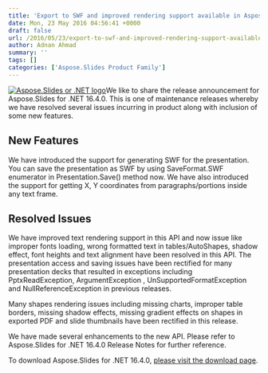 ```yaml
---
title: 'Export to SWF and improved rendering support available in Aspose.Slides for .NET 16.4.0'
date: Mon, 23 May 2016 04:56:41 +0000
draft: false
url: /2016/05/23/export-to-swf-and-improved-rendering-support-available-in-aspose.slides-for-.net-16.4.0/
author: Adnan Ahmad
summary: ''
tags: []
categories: ['Aspose.Slides Product Family']
---
```


[![][1]](https://blog.aspose.com/wp-content/uploads/sites/2/2013/08/aspose-Slides-for-net_100.png)We like to share the release announcement for Aspose.Slides for .NET 16.4.0. This is one of maintenance releases whereby we have resolved several issues incurring in product along with inclusion of some new features.

## New Features

We have introduced the support for generating SWF for the presentation. You can save the presentation as SWF by using SaveFormat.SWF enumerator in Presentation.Save() method now. We have also introduced the support for getting X, Y coordinates from paragraphs/portions inside any text frame.

## Resolved Issues

We have improved text rendering support in this API and now issue like improper fonts loading, wrong formatted text in tables/AutoShapes, shadow effect, font heights and text alignment have been resolved in this API. The presentation access and saving issues have been rectified for many presentation decks that resulted in exceptions including PptxReadException, ArgumentException , UnSupportedFormatException and NullReferenceException in previous releases.

Many shapes rendering issues including missing charts, improper table borders, missing shadow effects, missing gradient effects on shapes in exported PDF and slide thumbnails have been rectified in this release.

We have made several enhancements to the new API. Please refer to Aspose.Slides for .NET 16.4.0 Release Notes for further reference.

To download Aspose.Slides for .NET 16.4.0, [please visit the download page][2].




[1]: https://blog.aspose.com/wp-content/uploads/sites/2/2013/08/aspose-Slides-for-net_100.png "Aspose.Slides or .NET logo"
[2]: http://www.aspose.com/downloads/slides-family/net/




